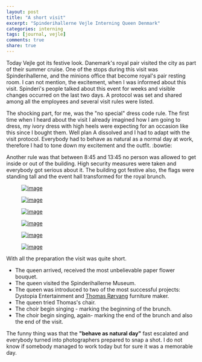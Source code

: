 ```yaml
---
layout: post
title: "A short visit"
excerpt: "Spinderihallerne Vejle Interning Queen Denmark"
categories: interning
tags: [journal, vejle]
comments: true
share: true
---
```


Today Vejle got its festive look. Danemark's royal pair visited the city as part of their summer cruise. One of the stops during this visit was Spinderihallerne, and the minions office that become royal's pair resting room.
I can not mention, the excitement, when I was informed about this visit. Spinderi's people talked about this event for weeks and visible changes occurred on the last two days. A protocol was set and shared among all the employees and several visit rules were listed.

The shocking part, for me, was the "no special" dress code rule. The first time when I heard about the visit I already imagined how I am going to dress, my ivory dress with high heels were expecting for an occasion like this since I bought them. Well plan A dissolved and I had to adapt with the visit protocol. Everybody had to behave as natural as a normal day at work, therefore I had to tone down my excitement and the outfit. :bowtie:

Another rule was that between 8:45 and 13:45 no person was allowed to get inside or out of the building. High security measures were taken and everybody got serious about it.
The building got festive also, the flags were standing tall and the event hall transformed for the royal brunch.

<figure>
	<a href="{{site.url}}/images/interning/02-09-2015/11953067_1015231821841640_7528783293472892343_n.jpg"><img src="{{site.url}}/images/interning/02-09-2015/11953067_1015231821841640_7528783293472892343_n.jpg" alt="image"></a>
</figure>

<figure>
	<a href="{{site.url}}/images/interning/02-09-2015/IMG_1341.JPG"><img src="{{site.url}}/images/interning/02-09-2015/IMG_1341.JPG" alt="image"></a>
</figure>

<figure>
	<a href="{{site.url}}/images/interning/02-09-2015/IMG_1353.JPG"><img src="{{site.url}}/images/interning/02-09-2015/IMG_1353.JPG" alt="image"></a>
</figure>

<figure>
	<a href="{{site.url}}/images/interning/02-09-2015/11896333_1015386171826205_8531526710089849441_o.jpg"><img src="{{site.url}}/images/interning/02-09-2015/11896333_1015386171826205_8531526710089849441_o.jpg" alt="image"></a>
</figure>

<figure>
	<a href="{{site.url}}/images/interning/02-09-2015/IMG_1339.JPG"><img src="{{site.url}}/images/interning/02-09-2015/IMG_1339.JPG" alt="image"></a>
</figure>

<figure>
	<a href="{{site.url}}/images/interning/02-09-2015/IMG_1362.JPG"><img src="{{site.url}}/images/interning/02-09-2015/IMG_1362.JPG" alt="image"></a>
</figure>


With all the preparation the visit was quite short.

* The queen arrived, received the most unbelievable paper flower bouquet.
* The queen visited the Spinderihallerne Museum.
* The queen was introduced to two of the most successful projects: Dystopia Entertainment and <a href="http://www.roervang.com/" target="_blank">Thomas Rørvang</a> furniture maker.
* The queen tried Thomas's chair.
* The choir begin singing - marking the beginning of the brunch.
* The choir begin singing, again- marking the end of the brunch and also the end of the visit.

The funny thing was that the __"behave as natural day"__ fast escalated and everybody turned into photographers prepared to snap a shot. I do not know if somebody managed to work today but for sure it was a memorable day.

